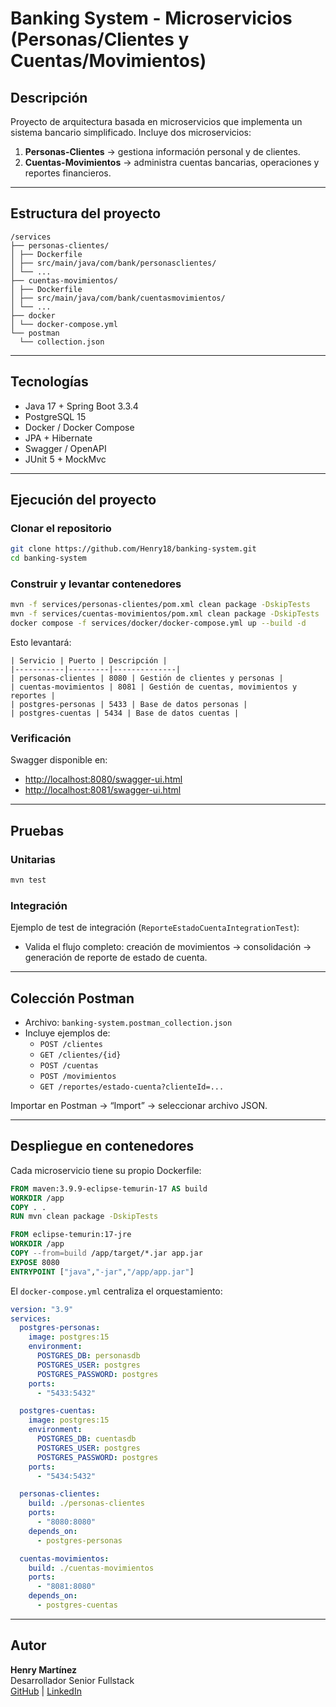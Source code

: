 # Banking System - Microservicios (Personas/Clientes y Cuentas/Movimientos)

## Descripción

Proyecto de arquitectura basada en microservicios que implementa un sistema bancario simplificado.
Incluye dos microservicios:

1. **Personas-Clientes** → gestiona información personal y de clientes.
2. **Cuentas-Movimientos** → administra cuentas bancarias, operaciones y reportes financieros.

---

## Estructura del proyecto

```
/services
├── personas-clientes/
│ ├── Dockerfile
│ ├── src/main/java/com/bank/personasclientes/
│ └── ...
├── cuentas-movimientos/
│ ├── Dockerfile
│ ├── src/main/java/com/bank/cuentasmovimientos/
│ └── ...
├── docker
│ └── docker-compose.yml
└── postman
  └── collection.json
```

---

## Tecnologías

- Java 17 + Spring Boot 3.3.4
- PostgreSQL 15
- Docker / Docker Compose
- JPA + Hibernate
- Swagger / OpenAPI
- JUnit 5 + MockMvc

---

## Ejecución del proyecto

### Clonar el repositorio

```bash
git clone https://github.com/Henry18/banking-system.git
cd banking-system
```

### Construir y levantar contenedores

```bash
mvn -f services/personas-clientes/pom.xml clean package -DskipTests
mvn -f services/cuentas-movimientos/pom.xml clean package -DskipTests
docker compose -f services/docker/docker-compose.yml up --build -d
```

Esto levantará:

```
| Servicio | Puerto | Descripción |
|-----------|---------|--------------|
| personas-clientes | 8080 | Gestión de clientes y personas |
| cuentas-movimientos | 8081 | Gestión de cuentas, movimientos y reportes |
| postgres-personas | 5433 | Base de datos personas |
| postgres-cuentas | 5434 | Base de datos cuentas |
```

### Verificación

Swagger disponible en:

- [http://localhost:8080/swagger-ui.html](http://localhost:8080/swagger-ui.html)
- [http://localhost:8081/swagger-ui.html](http://localhost:8081/swagger-ui.html)

---

## Pruebas

### Unitarias

```bash
mvn test
```

### Integración

Ejemplo de test de integración (`ReporteEstadoCuentaIntegrationTest`):

- Valida el flujo completo: creación de movimientos → consolidación → generación de reporte de estado de cuenta.

---

## Colección Postman

- Archivo: `banking-system.postman_collection.json`
- Incluye ejemplos de:
  - `POST /clientes`
  - `GET /clientes/{id}`
  - `POST /cuentas`
  - `POST /movimientos`
  - `GET /reportes/estado-cuenta?clienteId=...`

Importar en Postman → “Import” → seleccionar archivo JSON.

---

## Despliegue en contenedores

Cada microservicio tiene su propio Dockerfile:

```dockerfile
FROM maven:3.9.9-eclipse-temurin-17 AS build
WORKDIR /app
COPY . .
RUN mvn clean package -DskipTests

FROM eclipse-temurin:17-jre
WORKDIR /app
COPY --from=build /app/target/*.jar app.jar
EXPOSE 8080
ENTRYPOINT ["java","-jar","/app/app.jar"]
```

El `docker-compose.yml` centraliza el orquestamiento:

```yaml
version: "3.9"
services:
  postgres-personas:
    image: postgres:15
    environment:
      POSTGRES_DB: personasdb
      POSTGRES_USER: postgres
      POSTGRES_PASSWORD: postgres
    ports:
      - "5433:5432"

  postgres-cuentas:
    image: postgres:15
    environment:
      POSTGRES_DB: cuentasdb
      POSTGRES_USER: postgres
      POSTGRES_PASSWORD: postgres
    ports:
      - "5434:5432"

  personas-clientes:
    build: ./personas-clientes
    ports:
      - "8080:8080"
    depends_on:
      - postgres-personas

  cuentas-movimientos:
    build: ./cuentas-movimientos
    ports:
      - "8081:8080"
    depends_on:
      - postgres-cuentas
```

---

## Autor

**Henry Martínez**  
Desarrollador Senior Fullstack  
[GitHub](https://github.com/henry-martinez) | [LinkedIn](https://linkedin.com/in/henry-martinez)
